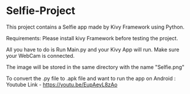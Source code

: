# Selfie-Project
This project contains a Selfie app made by Kivy Framework using Python.

Requirements: Please install kivy Framework before testing the project.

All you have to do is Run Main.py and your Kivy App will run.
Make sure your WebCam is connected.

The image will be stored in the same directory with the name "Selfie.png"


To convert the .py file to .apk file and want to run the app on Android :
Youtube Link - https://youtu.be/EupAeyL8zAo
